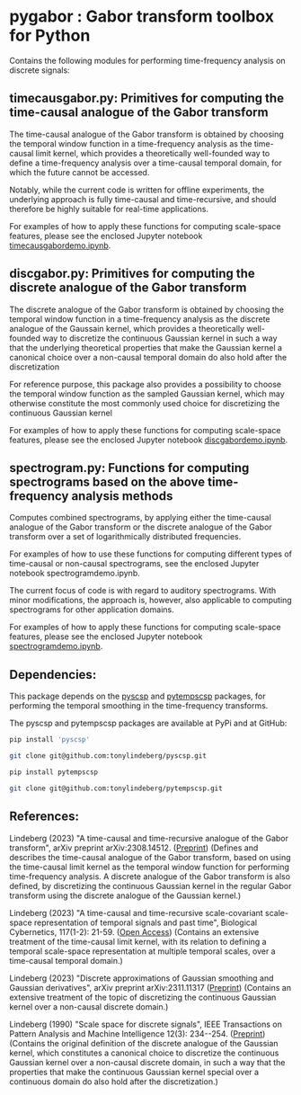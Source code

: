 # pygabor : Gabor transform toolbox for Python

Contains the following modules for performing time-frequency analysis on discrete signals:

## timecausgabor.py: Primitives for computing the time-causal analogue of the Gabor transform

The time-causal analogue of the Gabor transform is obtained by choosing the temporal window function in a time-frequency analysis as the time-causal limit kernel, which provides a theoretically well-founded way to define a time-frequency analysis over a time-causal temporal domain, for which the future cannot be accessed.

Notably, while the current code is written for offline experiments, the underlying approach is fully time-causal and time-recursive, and should therefore be highly suitable for real-time applications.

For examples of how to apply these functions for computing scale-space
features, please see the enclosed Jupyter notebook 
[timecausgabordemo.ipynb](https://github.com/tonylindeberg/pygabor/blob/main/timecausgabordemo.ipynb).


## discgabor.py: Primitives for computing the discrete analogue of the Gabor transform

The discrete analogue of the Gabor transform is obtained by choosing the temporal window function in a time-frequency analysis as the discrete analogue of the Gaussain kernel, which provides a theoretically well-founded way to discretize the continuous Gaussian kernel in such a way that the underlying theoretical properties that make the Gaussian kernel a canonical choice over a non-causal temporal domain do also hold after the discretization

For reference purpose, this package also provides a possibility to choose the temporal window function as the sampled Gaussian kernel, which may otherwise constitute the most commonly used choice for discretizing the continuous Gaussian kernel

For examples of how to apply these functions for computing scale-space
features, please see the enclosed Jupyter notebook 
[discgabordemo.ipynb](https://github.com/tonylindeberg/pygabor/blob/main/discgabordemo.ipynb).


## spectrogram.py: Functions for computing spectrograms based on the above time-frequency analysis methods

Computes combined spectrograms, by applying either the time-causal analogue of the Gabor transform or the discrete analogue of the Gabor transform over a set of logarithmically distributed frequencies.

For examples of how to use these functions for computing different types of time-causal or non-causal spectrograms, see the enclosed Jupyter notebook spectrogramdemo.ipynb.

The current focus of code is with regard to auditory spectrograms. With minor modifications, the approach is, however, also applicable to computing spectrograms for other application domains.

For examples of how to apply these functions for computing scale-space
features, please see the enclosed Jupyter notebook 
[spectrogramdemo.ipynb](https://github.com/tonylindeberg/pygabor/blob/main/spectrogramdemo.ipynb).


## Dependencies:

This package depends on the 
[pyscsp](https://github.com/tonylindeberg/pyscsp)
and 
[pytempscsp](https://github.com/tonylindeberg/pytempscsp)
packages, for performing the temporal smoothing in the time-frequency transforms. 

The pyscsp and pytempscsp packages are available at PyPi and at GitHub:

```bash
pip install 'pyscsp'
```

```bash
git clone git@github.com:tonylindeberg/pyscsp.git
```

```bash
pip install pytempscsp
```

```bash
git clone git@github.com:tonylindeberg/pytempscsp.git
```

## References:

Lindeberg (2023) "A time-causal and time-recursive analogue of the Gabor transform", arXiv preprint arXiv:2308.14512.
([Preprint](https://arxiv.org/abs/2308.14512))
(Defines and describes the time-causal analogue of the Gabor transform, based on using the time-causal limit kernel as the temporal window function for performing time-frequency analysis. A discrete analogue of the Gabor transform is also defined, by discretizing the continuous Gaussian kernel in the regular Gabor transform using the discrete analogue of the Gaussian kernel.)

Lindeberg (2023) "A time-causal and time-recursive scale-covariant scale-space representation of temporal signals and past time", Biological Cybernetics, 117(1-2): 21-59. 
([Open Access](http://dx.doi.org/10.1007/s00422-022-00953-6))
(Contains an extensive treatment of the time-causal limit kernel, with its relation to defining a temporal scale-space representation at multiple temporal scales, over a time-causal temporal domain.)

Lindeberg (2023) "Discrete approximations of Gaussian smoothing and Gaussian derivatives", arXiv preprint arXiv:2311.11317
([Preprint](https://arxiv.org/abs/2311.11317))
(Contains an extensive treatment of the topic of discretizing the continuous Gaussian kernel over a non-causal discrete domain.)

Lindeberg (1990) "Scale space for discrete signals", IEEE Transactions on Pattern Analysis and Machine Intelligence 12(3): 234--254.
([Preprint](http://kth.diva-portal.org/smash/record.jsf?pid=diva2%3A472968&dswid=6991))
(Contains the original definition of the discrete analogue of the Gaussian kernel, which constitutes a canonical choice to discretize the continuous Gaussian kernel over a non-causal discrete domain, in such a way that the properties that make the continuous Gaussian kernel special over a continuous domain do also hold after the discretization.)



